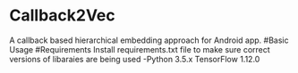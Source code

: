 # Callback2Vec
A callback based hierarchical embedding approach for Android app.
#Basic Usage
#Requirements
Install requirements.txt file to make sure correct versions of libaraies are being used
-Python 3.5.x
TensorFlow 1.12.0
